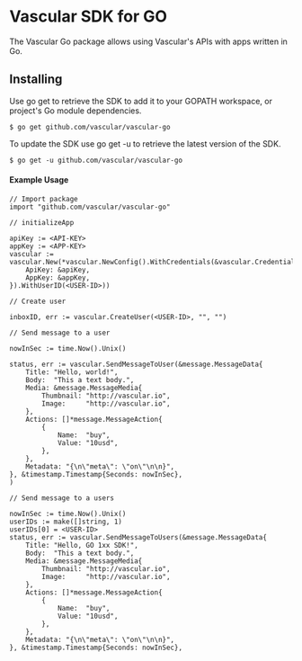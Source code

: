 # Vascular SDK for GO

The Vascular Go package allows using Vascular's APIs with apps written in Go.

## Installing

Use go get to retrieve the SDK to add it to your GOPATH workspace, or project's Go module dependencies.

```
$ go get github.com/vascular/vascular-go
```

To update the SDK use go get -u to retrieve the latest version of the SDK.

```
$ go get -u github.com/vascular/vascular-go
```

#### Example Usage

```
// Import package
import "github.com/vascular/vascular-go"

// initializeApp

apiKey := <API-KEY>
appKey := <APP-KEY>
vascular := vascular.New(*vascular.NewConfig().WithCredentials(&vascular.Credentials{
    ApiKey: &apiKey,
    AppKey: &appKey,
}).WithUserID(<USER-ID>))

// Create user

inboxID, err := vascular.CreateUser(<USER-ID>, "", "")

// Send message to a user

nowInSec := time.Now().Unix()

status, err := vascular.SendMessageToUser(&message.MessageData{
    Title: "Hello, world!",
    Body:  "This a text body.",
    Media: &message.MessageMedia{
        Thumbnail: "http://vascular.io",
        Image:     "http://vascular.io",
    },
    Actions: []*message.MessageAction{
        {
            Name:  "buy",
            Value: "10usd",
        },
    },
    Metadata: "{\n\"meta\": \"on\"\n\n}",
}, &timestamp.Timestamp{Seconds: nowInSec},
)

// Send message to a users

nowInSec := time.Now().Unix()
userIDs := make([]string, 1)
userIDs[0] = <USER-ID>
status, err := vascular.SendMessageToUsers(&message.MessageData{
    Title: "Hello, GO 1xx SDK!",
    Body:  "This a text body.",
    Media: &message.MessageMedia{
        Thumbnail: "http://vascular.io",
        Image:     "http://vascular.io",
    },
    Actions: []*message.MessageAction{
        {
            Name:  "buy",
            Value: "10usd",
        },
    },
    Metadata: "{\n\"meta\": \"on\"\n\n}",
}, &timestamp.Timestamp{Seconds: nowInSec},
		
